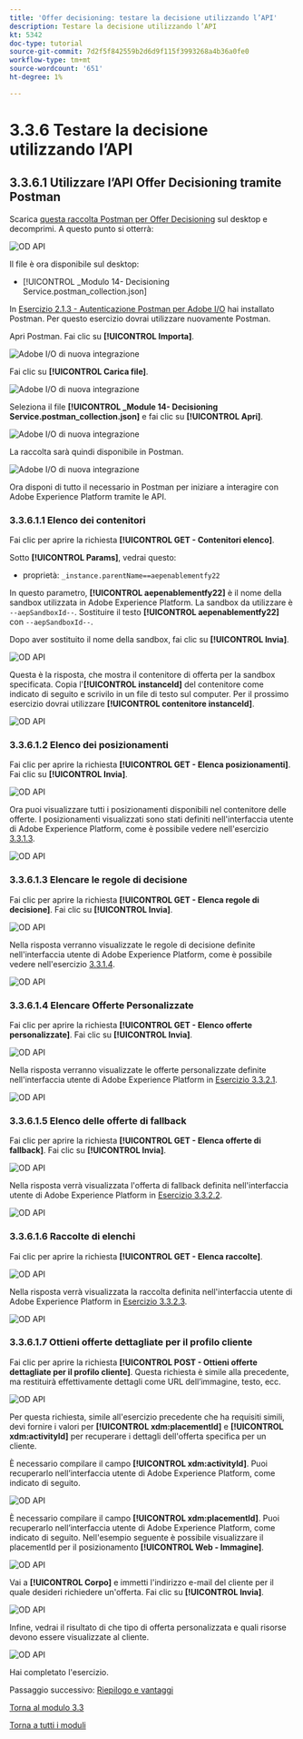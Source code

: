 ```yaml
---
title: 'Offer decisioning: testare la decisione utilizzando l’API'
description: Testare la decisione utilizzando l’API
kt: 5342
doc-type: tutorial
source-git-commit: 7d2f5f842559b2d6d9f115f3993268a4b36a0fe0
workflow-type: tm+mt
source-wordcount: '651'
ht-degree: 1%

---
```


# 3.3.6 Testare la decisione utilizzando l’API

## 3.3.6.1 Utilizzare l’API Offer Decisioning tramite Postman

Scarica [questa raccolta Postman per Offer Decisioning](./../../../assets/postman/postman_offer-decisioning.zip) sul desktop e decomprimi. A questo punto si otterrà:

![OD API](./images/unzip.png)

Il file è ora disponibile sul desktop:

- [!UICONTROL _Modulo 14- Decisioning Service.postman_collection.json]

In [Esercizio 2.1.3 - Autenticazione Postman per Adobe I/O](./../../../modules/rtcdp-b2c/module2.1/ex3.md) hai installato Postman. Per questo esercizio dovrai utilizzare nuovamente Postman.

Apri Postman. Fai clic su **[!UICONTROL Importa]**.

![Adobe I/O di nuova integrazione](./images/postmanui.png)

Fai clic su **[!UICONTROL Carica file]**.

![Adobe I/O di nuova integrazione](./images/pm1.png)

Seleziona il file **[!UICONTROL _Module 14- Decisioning Service.postman_collection.json]** e fai clic su **[!UICONTROL Apri]**.

![Adobe I/O di nuova integrazione](./images/pm2.png)

La raccolta sarà quindi disponibile in Postman.

![Adobe I/O di nuova integrazione](./images/pm3.png)

Ora disponi di tutto il necessario in Postman per iniziare a interagire con Adobe Experience Platform tramite le API.

### 3.3.6.1.1 Elenco dei contenitori

Fai clic per aprire la richiesta **[!UICONTROL GET - Contenitori elenco]**.

Sotto **[!UICONTROL Params]**, vedrai questo:

- proprietà: `_instance.parentName==aepenablementfy22`

In questo parametro, **[!UICONTROL aepenablementfy22]** è il nome della sandbox utilizzata in Adobe Experience Platform. La sandbox da utilizzare è `--aepSandboxId--`. Sostituire il testo **[!UICONTROL aepenablementfy22]** con `--aepSandboxId--`.

Dopo aver sostituito il nome della sandbox, fai clic su **[!UICONTROL Invia]**.

![OD API](./images/api2.png)

Questa è la risposta, che mostra il contenitore di offerta per la sandbox specificata. Copia l&#39;**[!UICONTROL instanceId]** del contenitore come indicato di seguito e scrivilo in un file di testo sul computer. Per il prossimo esercizio dovrai utilizzare **[!UICONTROL contenitore instanceId]**.

![OD API](./images/api3.png)

### 3.3.6.1.2 Elenco dei posizionamenti

Fai clic per aprire la richiesta **[!UICONTROL GET - Elenca posizionamenti]**. Fai clic su **[!UICONTROL Invia]**.

![OD API](./images/api4.png)

Ora puoi visualizzare tutti i posizionamenti disponibili nel contenitore delle offerte. I posizionamenti visualizzati sono stati definiti nell&#39;interfaccia utente di Adobe Experience Platform, come è possibile vedere nell&#39;esercizio [3.3.1.3](./ex1.md).

![OD API](./images/api5.png)

### 3.3.6.1.3 Elencare le regole di decisione

Fai clic per aprire la richiesta **[!UICONTROL GET - Elenca regole di decisione]**. Fai clic su **[!UICONTROL Invia]**.

![OD API](./images/api6.png)

Nella risposta verranno visualizzate le regole di decisione definite nell&#39;interfaccia utente di Adobe Experience Platform, come è possibile vedere nell&#39;esercizio [3.3.1.4](./ex1.md).

![OD API](./images/api7.png)

### 3.3.6.1.4 Elencare Offerte Personalizzate

Fai clic per aprire la richiesta **[!UICONTROL GET - Elenco offerte personalizzate]**. Fai clic su **[!UICONTROL Invia]**.

![OD API](./images/api8.png)

Nella risposta verranno visualizzate le offerte personalizzate definite nell&#39;interfaccia utente di Adobe Experience Platform in [Esercizio 3.3.2.1](./ex2.md).

![OD API](./images/api9.png)

### 3.3.6.1.5 Elenco delle offerte di fallback

Fai clic per aprire la richiesta **[!UICONTROL GET - Elenca offerte di fallback]**. Fai clic su **[!UICONTROL Invia]**.

![OD API](./images/api10.png)

Nella risposta verrà visualizzata l&#39;offerta di fallback definita nell&#39;interfaccia utente di Adobe Experience Platform in [Esercizio 3.3.2.2](./ex2.md).

![OD API](./images/api11.png)

### 3.3.6.1.6 Raccolte di elenchi

Fai clic per aprire la richiesta **[!UICONTROL GET - Elenca raccolte]**.

![OD API](./images/api12.png)

Nella risposta verrà visualizzata la raccolta definita nell&#39;interfaccia utente di Adobe Experience Platform in [Esercizio 3.3.2.3](./ex2.md).

![OD API](./images/api13.png)

### 3.3.6.1.7 Ottieni offerte dettagliate per il profilo cliente

Fai clic per aprire la richiesta **[!UICONTROL POST - Ottieni offerte dettagliate per il profilo cliente]**. Questa richiesta è simile alla precedente, ma restituirà effettivamente dettagli come URL dell’immagine, testo, ecc.

![OD API](./images/api23.png)

Per questa richiesta, simile all&#39;esercizio precedente che ha requisiti simili, devi fornire i valori per **[!UICONTROL xdm:placementId]** e **[!UICONTROL xdm:activityId]** per recuperare i dettagli dell&#39;offerta specifica per un cliente.

È necessario compilare il campo **[!UICONTROL xdm:activityId]**. Puoi recuperarlo nell’interfaccia utente di Adobe Experience Platform, come indicato di seguito.

![OD API](./images/activityid.png)

È necessario compilare il campo **[!UICONTROL xdm:placementId]**. Puoi recuperarlo nell’interfaccia utente di Adobe Experience Platform, come indicato di seguito. Nell&#39;esempio seguente è possibile visualizzare il placementId per il posizionamento **[!UICONTROL Web - Immagine]**.

![OD API](./images/placementid.png)

Vai a **[!UICONTROL Corpo]** e immetti l&#39;indirizzo e-mail del cliente per il quale desideri richiedere un&#39;offerta. Fai clic su **[!UICONTROL Invia]**.

![OD API](./images/api24.png)

Infine, vedrai il risultato di che tipo di offerta personalizzata e quali risorse devono essere visualizzate al cliente.

![OD API](./images/api25.png)

Hai completato l&#39;esercizio.

Passaggio successivo: [Riepilogo e vantaggi](./summary.md)

[Torna al modulo 3.3](./offer-decisioning.md)

[Torna a tutti i moduli](./../../../overview.md)
